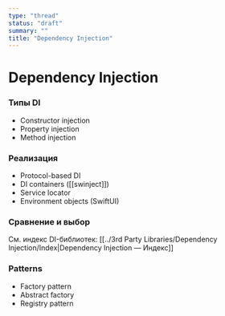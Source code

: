 ```yaml
---
type: "thread"
status: "draft"
summary: ""
title: "Dependency Injection"
---
```


# Dependency Injection


### Типы DI
- Constructor injection
- Property injection
- Method injection

### Реализация
- Protocol-based DI
- DI containers ([[swinject]])
- Service locator
- Environment objects (SwiftUI)

### Сравнение и выбор

См. индекс DI-библиотек: [[../3rd Party Libraries/Dependency Injection/Index|Dependency Injection — Индекс]]

### Patterns
- Factory pattern
- Abstract factory
- Registry pattern

